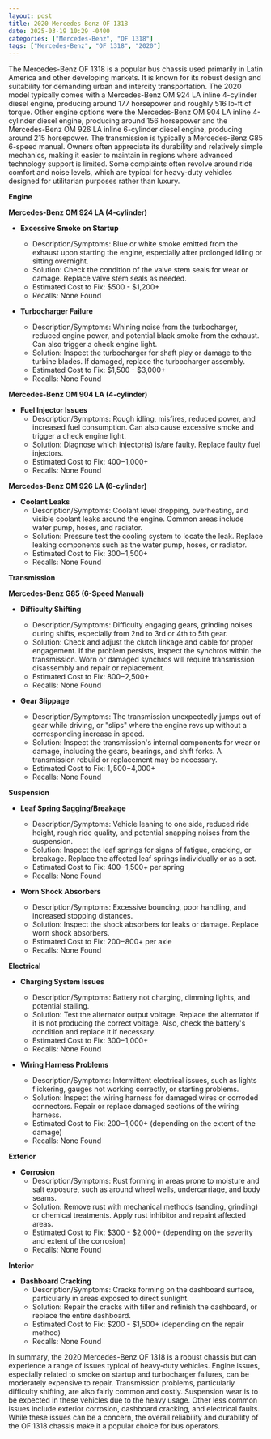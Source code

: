 ```yaml
---
layout: post
title: 2020 Mercedes-Benz OF 1318
date: 2025-03-19 10:29 -0400
categories: ["Mercedes-Benz", "OF 1318"]
tags: ["Mercedes-Benz", "OF 1318", "2020"]
---
```

The Mercedes-Benz OF 1318 is a popular bus chassis used primarily in Latin America and other developing markets. It is known for its robust design and suitability for demanding urban and intercity transportation. The 2020 model typically comes with a Mercedes-Benz OM 924 LA inline 4-cylinder diesel engine, producing around 177 horsepower and roughly 516 lb-ft of torque. Other engine options were the Mercedes-Benz OM 904 LA inline 4-cylinder diesel engine, producing around 156 horsepower and the Mercedes-Benz OM 926 LA inline 6-cylinder diesel engine, producing around 215 horsepower. The transmission is typically a Mercedes-Benz G85 6-speed manual. Owners often appreciate its durability and relatively simple mechanics, making it easier to maintain in regions where advanced technology support is limited. Some complaints often revolve around ride comfort and noise levels, which are typical for heavy-duty vehicles designed for utilitarian purposes rather than luxury.

**Engine**

**Mercedes-Benz OM 924 LA (4-cylinder)**

*   **Excessive Smoke on Startup**
    *   Description/Symptoms: Blue or white smoke emitted from the exhaust upon starting the engine, especially after prolonged idling or sitting overnight.
    *   Solution: Check the condition of the valve stem seals for wear or damage. Replace valve stem seals as needed.
    *   Estimated Cost to Fix: $500 - $1,200+
    *   Recalls: None Found

*   **Turbocharger Failure**
    *   Description/Symptoms: Whining noise from the turbocharger, reduced engine power, and potential black smoke from the exhaust. Can also trigger a check engine light.
    *   Solution: Inspect the turbocharger for shaft play or damage to the turbine blades. If damaged, replace the turbocharger assembly.
    *   Estimated Cost to Fix: $1,500 - $3,000+
    *   Recalls: None Found

**Mercedes-Benz OM 904 LA (4-cylinder)**

*   **Fuel Injector Issues**
    *   Description/Symptoms: Rough idling, misfires, reduced power, and increased fuel consumption. Can also cause excessive smoke and trigger a check engine light.
    *   Solution: Diagnose which injector(s) is/are faulty. Replace faulty fuel injectors.
    *   Estimated Cost to Fix: $400-$1,000+
    *   Recalls: None Found

**Mercedes-Benz OM 926 LA (6-cylinder)**

*   **Coolant Leaks**
    *   Description/Symptoms: Coolant level dropping, overheating, and visible coolant leaks around the engine. Common areas include water pump, hoses, and radiator.
    *   Solution: Pressure test the cooling system to locate the leak. Replace leaking components such as the water pump, hoses, or radiator.
    *   Estimated Cost to Fix: $300-$1,500+
    *   Recalls: None Found

**Transmission**

**Mercedes-Benz G85 (6-Speed Manual)**

*   **Difficulty Shifting**
    *   Description/Symptoms: Difficulty engaging gears, grinding noises during shifts, especially from 2nd to 3rd or 4th to 5th gear.
    *   Solution: Check and adjust the clutch linkage and cable for proper engagement. If the problem persists, inspect the synchros within the transmission. Worn or damaged synchros will require transmission disassembly and repair or replacement.
    *   Estimated Cost to Fix: $800-$2,500+
    *   Recalls: None Found

*   **Gear Slippage**
    *   Description/Symptoms: The transmission unexpectedly jumps out of gear while driving, or "slips" where the engine revs up without a corresponding increase in speed.
    *   Solution: Inspect the transmission's internal components for wear or damage, including the gears, bearings, and shift forks. A transmission rebuild or replacement may be necessary.
    *   Estimated Cost to Fix: $1,500-$4,000+
    *   Recalls: None Found

**Suspension**

*   **Leaf Spring Sagging/Breakage**
    *   Description/Symptoms: Vehicle leaning to one side, reduced ride height, rough ride quality, and potential snapping noises from the suspension.
    *   Solution: Inspect the leaf springs for signs of fatigue, cracking, or breakage. Replace the affected leaf springs individually or as a set.
    *   Estimated Cost to Fix: $400-$1,500+ per spring
    *   Recalls: None Found

*   **Worn Shock Absorbers**
    *   Description/Symptoms: Excessive bouncing, poor handling, and increased stopping distances.
    *   Solution: Inspect the shock absorbers for leaks or damage. Replace worn shock absorbers.
    *   Estimated Cost to Fix: $200-$800+ per axle
    *   Recalls: None Found

**Electrical**

*   **Charging System Issues**
    *   Description/Symptoms: Battery not charging, dimming lights, and potential stalling.
    *   Solution: Test the alternator output voltage. Replace the alternator if it is not producing the correct voltage. Also, check the battery's condition and replace it if necessary.
    *   Estimated Cost to Fix: $300-$1,000+
    *   Recalls: None Found

*   **Wiring Harness Problems**
    *   Description/Symptoms: Intermittent electrical issues, such as lights flickering, gauges not working correctly, or starting problems.
    *   Solution: Inspect the wiring harness for damaged wires or corroded connectors. Repair or replace damaged sections of the wiring harness.
    *   Estimated Cost to Fix: $200-$1,000+ (depending on the extent of the damage)
    *   Recalls: None Found

**Exterior**

*   **Corrosion**
    *   Description/Symptoms: Rust forming in areas prone to moisture and salt exposure, such as around wheel wells, undercarriage, and body seams.
    *   Solution: Remove rust with mechanical methods (sanding, grinding) or chemical treatments. Apply rust inhibitor and repaint affected areas.
    *   Estimated Cost to Fix: $300 - $2,000+ (depending on the severity and extent of the corrosion)
    *   Recalls: None Found

**Interior**

*   **Dashboard Cracking**
    *   Description/Symptoms: Cracks forming on the dashboard surface, particularly in areas exposed to direct sunlight.
    *   Solution: Repair the cracks with filler and refinish the dashboard, or replace the entire dashboard.
    *   Estimated Cost to Fix: $200 - $1,500+ (depending on the repair method)
    *   Recalls: None Found

In summary, the 2020 Mercedes-Benz OF 1318 is a robust chassis but can experience a range of issues typical of heavy-duty vehicles. Engine issues, especially related to smoke on startup and turbocharger failures, can be moderately expensive to repair. Transmission problems, particularly difficulty shifting, are also fairly common and costly. Suspension wear is to be expected in these vehicles due to the heavy usage. Other less common issues include exterior corrosion, dashboard cracking, and electrical faults. While these issues can be a concern, the overall reliability and durability of the OF 1318 chassis make it a popular choice for bus operators.

